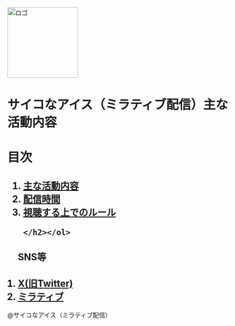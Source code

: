 
<!DOCTYPE html>
<html>

<head>
  <meta charset="UTF-8" />
  <link rel="stylesheet" href="style.css">
  <title>サイコなアイス（ミラティブ配信）</title>
</head>

<body>

  <img src="c:\Users\okkot\OneDrive\ドキュメント\1717233858319.jpg" alt="ロゴ" width="160" height="160"><br>
  <h1 class="a">サイコなアイス（ミラティブ配信）主な活動内容</h1>

  <h1>目次</h1>

  <nav><h2>
    <ol>
     <li><a href="活動内容.HTML">主な活動内容</a></li>
      <li><a href="配信時間.html">配信時間</a></li>
      <li><a href="ルール.html">視聴する上でのルール</a></li>
      
     
    </h2></ol>
  </nav>

 
<p>
  
  
  
  <ol>
    <p>
      <h2>SNS等</h2>
  <h2><li> <a href="https://x.com/IceSaikona45167" target=" _">X(旧Twitter)</a></li>
  <li><a href="https://www.mirrativ.com/user/114079941" target=" _">ミラティブ</a></li>
</h2> </section></ol>
</p>
<footer>
  @サイコなアイス（ミラティブ配信）
</footer>
</body>

</html>
